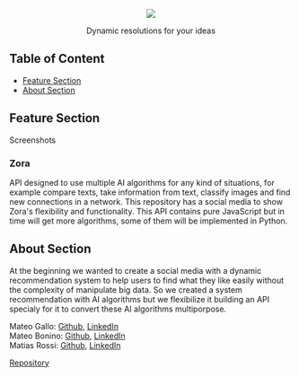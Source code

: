 <!-- Output copied to clipboard! -->

<!-----

----->

<p align="center">
   <img src="https://drive.google.com/uc?export=view&id=1TeYkzMwXDSVYZ8gyqNrv5f1U0UJJtntm" />
</p>


<p align="center">
   Dynamic resolutions for your ideas
<p>

## Table of Content
* [Feature Section](#feature-section)
* [About Section](#about-section)


## Feature Section
Screenshots
### Zora
API designed to use multiple AI algorithms for any kind of situations, for example compare texts, take information from text,  classify images and find new connections in a network. This repository has a social media to show Zora's flexibility and functionality. This API contains pure JavaScript but in time will get more algorithms, some of them will be implemented in Python.

## About Section
At the beginning we wanted to create a social media with a dynamic recommendation system to help users to find what they like easily without the complexity of manipulate big data. So we created a system recommendation with AI algorithms but we flexibilize it building an API specialy for it to convert these AI algorithms multiporpose.
   
Mateo Gallo: [Github](https://github.com/gallit0), [LinkedIn](https://www.linkedin.com/in/mateo-bonino-51aa96242/)\
Mateo Bonino: [Github](https://github.com/mateobonino), [LinkedIn](https://www.linkedin.com/in/mateo-gallo-b46a90241/)\
Matias Rossi: [Github](https://github.com/SchneiderSix), [LinkedIn](https://www.linkedin.com/in/jmrossi6/)

[Repository](https://github.com/SchneiderSix/zora-app)
